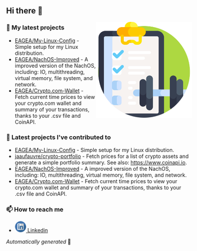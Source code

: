 ## Hi there 👋

<img align="right" src="https://raw.githubusercontent.com/EAGEA/EAGEA/main/assets/muscle_up.svg" width="260">

### 🌱 My latest projects

- [EAGEA/My-Linux-Config](https://github.com/EAGEA/My-Linux-Config) - Simple setup for my Linux distribution.
- [EAGEA/NachOS-Improved](https://github.com/EAGEA/NachOS-Improved) - A improved version of the NachOS, including: IO, multithreading, virtual memory, file system, and network.
- [EAGEA/Crypto.com-Wallet](https://github.com/EAGEA/Crypto.com-Wallet) - Fetch current time prices to view your crypto.com wallet and summary of your transactions, thanks to your .csv file and CoinAPI.

### 🔭 Latest projects I've contributed to

- [EAGEA/My-Linux-Config](https://github.com/EAGEA/My-Linux-Config) - Simple setup for my Linux distribution.
- [jaaufauvre/crypto-portfolio](https://github.com/jaaufauvre/crypto-portfolio) - Fetch prices for a list of crypto assets and generate a simple portfolio summary. See also: https://www.coinapi.io.
- [EAGEA/NachOS-Improved](https://github.com/EAGEA/NachOS-Improved) - A improved version of the NachOS, including: IO, multithreading, virtual memory, file system, and network.
- [EAGEA/Crypto.com-Wallet](https://github.com/EAGEA/Crypto.com-Wallet) - Fetch current time prices to view your crypto.com wallet and summary of your transactions, thanks to your .csv file and CoinAPI.

### 📫 How to reach me
- <a href="https://www.linkedin.com/in/emilien-aufauvre/">
     <img src="https://raw.githubusercontent.com/EAGEA/EAGEA/main/assets/linkedin.svg" width="30" height="30"/>
     Linkedin
</a>

_Automatically generated_ 🤖
